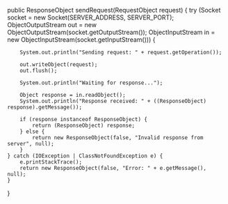 public ResponseObject sendRequest(RequestObject request) {
    try (Socket socket = new Socket(SERVER_ADDRESS, SERVER_PORT);
         ObjectOutputStream out = new ObjectOutputStream(socket.getOutputStream());
         ObjectInputStream in = new ObjectInputStream(socket.getInputStream())) {

        System.out.println("Sending request: " + request.getOperation());

        out.writeObject(request);
        out.flush();

        System.out.println("Waiting for response...");

        Object response = in.readObject();
        System.out.println("Response received: " + ((ResponseObject) response).getMessage());

        if (response instanceof ResponseObject) {
            return (ResponseObject) response;
        } else {
            return new ResponseObject(false, "Invalid response from server", null);
        }
    } catch (IOException | ClassNotFoundException e) {
        e.printStackTrace();
        return new ResponseObject(false, "Error: " + e.getMessage(), null);
    }
}
